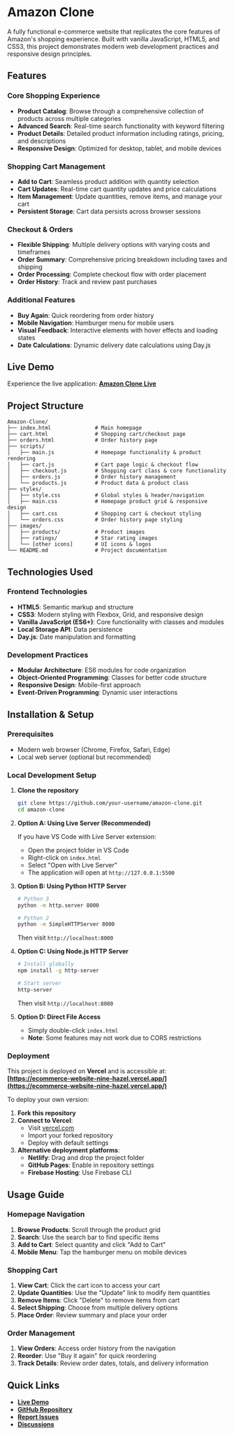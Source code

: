 # Amazon Clone

A fully functional e-commerce website that replicates the core features of Amazon's shopping experience. Built with vanilla JavaScript, HTML5, and CSS3, this project demonstrates modern web development practices and responsive design principles.

## Features

### Core Shopping Experience
- **Product Catalog**: Browse through a comprehensive collection of products across multiple categories
- **Advanced Search**: Real-time search functionality with keyword filtering
- **Product Details**: Detailed product information including ratings, pricing, and descriptions
- **Responsive Design**: Optimized for desktop, tablet, and mobile devices

### Shopping Cart Management
- **Add to Cart**: Seamless product addition with quantity selection
- **Cart Updates**: Real-time cart quantity updates and price calculations
- **Item Management**: Update quantities, remove items, and manage your cart
- **Persistent Storage**: Cart data persists across browser sessions

### Checkout & Orders
- **Flexible Shipping**: Multiple delivery options with varying costs and timeframes
- **Order Summary**: Comprehensive pricing breakdown including taxes and shipping
- **Order Processing**: Complete checkout flow with order placement
- **Order History**: Track and review past purchases

### Additional Features
- **Buy Again**: Quick reordering from order history
- **Mobile Navigation**: Hamburger menu for mobile users
- **Visual Feedback**: Interactive elements with hover effects and loading states
- **Date Calculations**: Dynamic delivery date calculations using Day.js

## Live Demo

Experience the live application: **[Amazon Clone Live](https://ecommerce-website-nine-hazel.vercel.app/)**

## Project Structure

```
Amazon-Clone/
├── index.html              # Main homepage
├── cart.html               # Shopping cart/checkout page
├── orders.html             # Order history page
├── scripts/
│   ├── main.js             # Homepage functionality & product rendering
│   ├── cart.js             # Cart page logic & checkout flow
│   ├── checkout.js         # Shopping cart class & core functionality
│   ├── orders.js           # Order history management
│   └── products.js         # Product data & product class
├── styles/
│   ├── style.css           # Global styles & header/navigation
│   ├── main.css            # Homepage product grid & responsive design
│   ├── cart.css            # Shopping cart & checkout styling
│   └── orders.css          # Order history page styling
├── images/
│   ├── products/           # Product images
│   ├── ratings/            # Star rating images
│   └── [other icons]       # UI icons & logos
└── README.md               # Project documentation
```

## Technologies Used

### Frontend Technologies
- **HTML5**: Semantic markup and structure
- **CSS3**: Modern styling with Flexbox, Grid, and responsive design
- **Vanilla JavaScript (ES6+)**: Core functionality with classes and modules
- **Local Storage API**: Data persistence
- **Day.js**: Date manipulation and formatting

### Development Practices
- **Modular Architecture**: ES6 modules for code organization
- **Object-Oriented Programming**: Classes for better code structure
- **Responsive Design**: Mobile-first approach
- **Event-Driven Programming**: Dynamic user interactions

## Installation & Setup

### Prerequisites
- Modern web browser (Chrome, Firefox, Safari, Edge)
- Local web server (optional but recommended)

### Local Development Setup

1. **Clone the repository**
   ```bash
   git clone https://github.com/your-username/amazon-clone.git
   cd amazon-clone
   ```

2. **Option A: Using Live Server (Recommended)**
   
   If you have VS Code with Live Server extension:
   - Open the project folder in VS Code
   - Right-click on `index.html`
   - Select "Open with Live Server"
   - The application will open at `http://127.0.0.1:5500`

3. **Option B: Using Python HTTP Server**
   ```bash
   # Python 3
   python -m http.server 8000
   
   # Python 2
   python -m SimpleHTTPServer 8000
   ```
   Then visit `http://localhost:8000`

4. **Option C: Using Node.js HTTP Server**
   ```bash
   # Install globally
   npm install -g http-server
   
   # Start server
   http-server
   ```
   Then visit `http://localhost:8080`

5. **Option D: Direct File Access**
   - Simply double-click `index.html`
   - **Note**: Some features may not work due to CORS restrictions

### Deployment

This project is deployed on **Vercel** and is accessible at:
**[https://ecommerce-website-nine-hazel.vercel.app/](https://ecommerce-website-nine-hazel.vercel.app/)**

To deploy your own version:

1. **Fork this repository**
2. **Connect to Vercel**:
   - Visit [vercel.com](https://vercel.com)
   - Import your forked repository
   - Deploy with default settings
3. **Alternative deployment platforms**:
   - **Netlify**: Drag and drop the project folder
   - **GitHub Pages**: Enable in repository settings
   - **Firebase Hosting**: Use Firebase CLI

## Usage Guide

### Homepage Navigation
1. **Browse Products**: Scroll through the product grid
2. **Search**: Use the search bar to find specific items
3. **Add to Cart**: Select quantity and click "Add to Cart"
4. **Mobile Menu**: Tap the hamburger menu on mobile devices

### Shopping Cart
1. **View Cart**: Click the cart icon to access your cart
2. **Update Quantities**: Use the "Update" link to modify item quantities
3. **Remove Items**: Click "Delete" to remove items from cart
4. **Select Shipping**: Choose from multiple delivery options
5. **Place Order**: Review summary and place your order

### Order Management
1. **View Orders**: Access order history from the navigation
2. **Reorder**: Use "Buy it again" for quick reordering
3. **Track Details**: Review order dates, totals, and delivery information



##  Quick Links

-  **[Live Demo](https://ecommerce-website-nine-hazel.vercel.app/)**
-  **[GitHub Repository](https://github.com/your-username/amazon-clone)**
-  **[Report Issues](https://github.com/your-username/amazon-clone/issues)**
-  **[Discussions](https://github.com/your-username/amazon-clone/discussions)**

